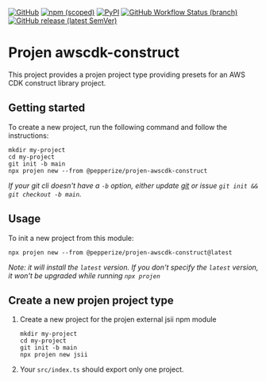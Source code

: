 [![GitHub](https://img.shields.io/github/license/pepperize/projen-awscdk-construct?style=flat-square)](https://github.com/pepperize/projen-awscdk-construct/blob/main/LICENSE)
[![npm (scoped)](https://img.shields.io/npm/v/@pepperize/projen-awscdk-construct?style=flat-square)](https://www.npmjs.com/package/@pepperize/projen-awscdk-construct)
[![PyPI](https://img.shields.io/pypi/v/pepperize.projen-awscdk-construct?style=flat-square)](https://pypi.org/project/pepperize.projen-awscdk-construct/)
[![GitHub Workflow Status (branch)](https://img.shields.io/github/workflow/status/pepperize/projen-awscdk-construct/release/main?label=release&style=flat-square)](https://github.com/pepperize/projen-awscdk-construct/actions/workflows/release.yml)
[![GitHub release (latest SemVer)](https://img.shields.io/github/v/release/pepperize/projen-awscdk-construct?sort=semver&style=flat-square)](https://github.com/pepperize/projen-awscdk-construct/releases)

# Projen awscdk-construct

This project provides a projen project type providing presets for an AWS CDK construct library project.

## Getting started

To create a new project, run the following command and follow the instructions:

```shell
mkdir my-project
cd my-project
git init -b main
npx projen new --from @pepperize/projen-awscdk-construct
```

_If your git cli doesn't have a `-b` option, either update [git](https://git-scm.com/) or issue `git init && git checkout -b main`._

## Usage

To init a new project from this module:

```shell
npx projen new --from @pepperize/projen-awscdk-construct@latest
```

_Note: it will install the `latest` version. If you don't specify the `latest` version, it won't be upgraded while running `npx projen`_

## Create a new projen project type

1. Create a new project for the projen external jsii npm module
   ```shell
   mkdir my-project
   cd my-project
   git init -b main
   npx projen new jsii
   ```
2. Your `src/index.ts` should export only one project.
